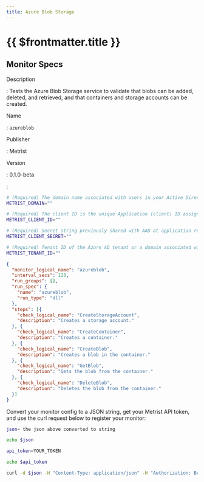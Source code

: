 ```yaml
---
title: Azure Blob Storage
---
```


# {{ $frontmatter.title }}

## Monitor Specs

Description

: Tests the Azure Blob Storage service to validate that blobs can be added, deleted, and retrieved, and that containers and storage accounts can be created.

Name

: `azureblob`

Publisher

: Metrist

Version

: 0.1.0-beta

: &nbsp;


<!--@include: /parts/_1.md-->


<!--@include: /parts/_2.md-->


<!--@include: /parts/_3.md-->


```sh
# (Required) The domain name associated with users in your Active Directory. Example: metrist.io.
METRIST_DOMAIN=""

# (Required) The client ID is the unique Application (client) ID assigned to your app by Azure AD when the app was registered. You can find the Application (Client) ID in your Azure subscription by Azure AD => Enterprise applications => Application ID.
METRIST_CLIENT_ID=""

# (Required) Secret string previously shared with AAD at application registration to prove the identity of the application (the client) requesting the tokens.
METRIST_CLIENT_SECRET=""

# (Required) Tenant ID of the Azure AD tenant or a domain associated with this Azure AD tenant, in order to sign-in a user of a specific organization only.
METRIST_TENANT_ID=""
```

<!--@include: /parts/tips_env-vars.md -->


<!--@include: /parts/_4.md-->


```json
{
  "monitor_logical_name": "azureblob",
  "interval_secs": 120,
  "run_groups": [],
  "run_spec": {
    "name": "azureblob",
    "run_type": "dll"
  },
  "steps": [{
    "check_logical_name": "CreateStorageAccount",
    "description": "Creates a storage account."
  }, {
    "check_logical_name": "CreateContainer",
    "description": "Creates a container."
  }, {
    "check_logical_name": "CreateBlob",
    "description": "Creates a blob in the container."
  }, {
    "check_logical_name": "GetBlob",
    "description": "Gets the blob from the container."
  }, {
    "check_logical_name": "DeleteBlob",
    "description": "Deletes the blob from the container."
  }]
}
```




Convert your monitor config to a JSON string, get your Metrist API token, and use the curl request below to register your monitor:

```sh
json= the json above converted to string

echo $json

api_token=YOUR_TOKEN

echo $api_token

curl -d $json -H "Content-Type: application/json" -H "Authorization: Bearer $api_token" 'https://app.metrist.io/api/v0/monitor-config'

```

<!--@include: /parts/tips_api.md-->


<!--@include: /parts/_5.md-->


<!--@include: /parts/result.md-->